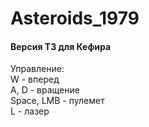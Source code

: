 # Asteroids_1979

#### Версия ТЗ для Кефира

Управление:<br>
W - вперед<br>
A, D - вращение<br>
Space, LMB - пулемет<br>
L - лазер


